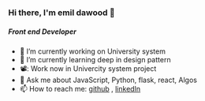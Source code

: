 ### Hi there, I'm emil dawood 👋
##### Front end Developer

- 🔭 I’m currently working on University system
- 🌱 I’m currently learning deep in design pattern
- 📽️: Work now in Univercity system project
- 💬 Ask me about JavaScript, Python, flask, react, Algos
- 📫 How to reach me: [github](https://github.com/Emildawood123/Emildawood123)   ,  [linkedIn](https://www.linkedin.com/in/emil-dawood-82296a1a9/)


